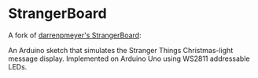 # StrangerBoard

A fork of [darrenpmeyer's StrangerBoard][0]:

An Arduino sketch that simulates the Stranger Things Christmas-light message display. Implemented on Arduino Uno using WS2811 addressable LEDs.

[0]: https://github.com/darrenpmeyer/StrangerBoard

